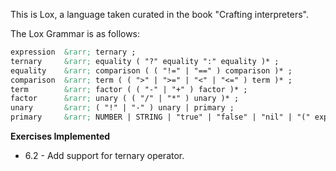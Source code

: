 This is Lox, a language taken curated in the book "Crafting interpreters".

The Lox Grammar is as follows:

```markdown
expression  &rarr; ternary ;                                                                 |   Lowest
ternary     &rarr; equality ( "?" equality ":" equality )* ;                       |      &uarr;
equality    &rarr; comparison ( ( "!=" | "==" ) comparison )* ;                              |
comparison  &rarr; term ( ( ">" | ">=" | "<" | "<=" ) term )* ;                              |  Precedence         
term        &rarr; factor ( ( "-" | "+" ) factor )* ;                                        |  
factor      &rarr; unary ( ( "/" | "*" ) unary )* ;                                          |      
unary       &rarr; ( "!" | "-" ) unary | primary ;                                           |      &darr;
primary     &rarr; NUMBER | STRING | "true" | "false" | "nil" | "(" expression ")" ;         |   Highest
```

**Exercises Implemented**
* 6.2 - Add support for ternary operator.